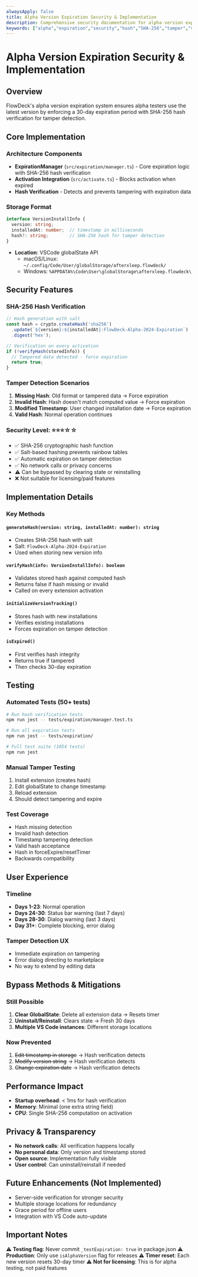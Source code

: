 ```yaml
---
alwaysApply: false
title: Alpha Version Expiration Security & Implementation
description: Comprehensive security documentation for alpha version expiration with hash verification
keywords: ["alpha","expiration","security","hash","SHA-256","tamper","verification","30-day","timer","globalState"]
---
```


# Alpha Version Expiration Security & Implementation

## Overview
FlowDeck's alpha version expiration system ensures alpha testers use the latest version by enforcing a 30-day expiration period with SHA-256 hash verification for tamper detection.

## Core Implementation

### Architecture Components
- **ExpirationManager** (`src/expiration/manager.ts`) - Core expiration logic with SHA-256 hash verification
- **Activation Integration** (`src/activate.ts`) - Blocks activation when expired
- **Hash Verification** - Detects and prevents tampering with expiration data

### Storage Format
```typescript
interface VersionInstallInfo {
  version: string;
  installedAt: number;  // timestamp in milliseconds
  hash?: string;        // SHA-256 hash for tamper detection
}
```
- **Location**: VSCode globalState API
  - macOS/Linux: `~/.config/Code/User/globalStorage/afterxleep.flowdeck/`
  - Windows: `%APPDATA%\Code\User\globalStorage\afterxleep.flowdeck\`

## Security Features

### SHA-256 Hash Verification
```typescript
// Hash generation with salt
const hash = crypto.createHash('sha256')
  .update(`${version}:${installedAt}:FlowDeck-Alpha-2024-Expiration`)
  .digest('hex');

// Verification on every activation
if (!verifyHash(storedInfo)) {
  // Tampered data detected - force expiration
  return true;
}
```

### Tamper Detection Scenarios
1. **Missing Hash**: Old format or tampered data → Force expiration
2. **Invalid Hash**: Hash doesn't match computed value → Force expiration
3. **Modified Timestamp**: User changed installation date → Force expiration
4. **Valid Hash**: Normal operation continues

### Security Level: ⭐⭐⭐☆☆
- ✅ SHA-256 cryptographic hash function
- ✅ Salt-based hashing prevents rainbow tables
- ✅ Automatic expiration on tamper detection
- ✅ No network calls or privacy concerns
- ⚠️ Can be bypassed by clearing state or reinstalling
- ❌ Not suitable for licensing/paid features

## Implementation Details

### Key Methods

#### `generateHash(version: string, installedAt: number): string`
- Creates SHA-256 hash with salt
- Salt: `FlowDeck-Alpha-2024-Expiration`
- Used when storing new version info

#### `verifyHash(info: VersionInstallInfo): boolean`
- Validates stored hash against computed hash
- Returns false if hash missing or invalid
- Called on every extension activation

#### `initializeVersionTracking()`
- Stores hash with new installations
- Verifies existing installations
- Forces expiration on tamper detection

#### `isExpired()`
- First verifies hash integrity
- Returns true if tampered
- Then checks 30-day expiration

## Testing

### Automated Tests (50+ tests)
```bash
# Run hash verification tests
npm run jest -- tests/expiration/manager.test.ts

# Run all expiration tests  
npm run jest -- tests/expiration/

# Full test suite (1054 tests)
npm run jest
```

### Manual Tamper Testing
1. Install extension (creates hash)
2. Edit globalState to change timestamp
3. Reload extension
4. Should detect tampering and expire

### Test Coverage
- Hash missing detection
- Invalid hash detection
- Timestamp tampering detection
- Valid hash acceptance
- Hash in forceExpire/resetTimer
- Backwards compatibility

## User Experience

### Timeline
- **Days 1-23**: Normal operation
- **Days 24-30**: Status bar warning (last 7 days)
- **Days 28-30**: Dialog warning (last 3 days)
- **Day 31+**: Complete blocking, error dialog

### Tamper Detection UX
- Immediate expiration on tampering
- Error dialog directing to marketplace
- No way to extend by editing data

## Bypass Methods & Mitigations

### Still Possible
1. **Clear GlobalState**: Delete all extension data → Resets timer
2. **Uninstall/Reinstall**: Clears state → Fresh 30 days
3. **Multiple VS Code instances**: Different storage locations

### Now Prevented
1. ~~Edit timestamp in storage~~ → Hash verification detects
2. ~~Modify version string~~ → Hash verification detects
3. ~~Change expiration date~~ → Hash verification detects

## Performance Impact
- **Startup overhead**: < 1ms for hash verification
- **Memory**: Minimal (one extra string field)
- **CPU**: Single SHA-256 computation on activation

## Privacy & Transparency
- **No network calls**: All verification happens locally
- **No personal data**: Only version and timestamp stored
- **Open source**: Implementation fully visible
- **User control**: Can uninstall/reinstall if needed

## Future Enhancements (Not Implemented)
- Server-side verification for stronger security
- Multiple storage locations for redundancy
- Grace period for offline users
- Integration with VS Code auto-update

## Important Notes
⚠️ **Testing flag**: Never commit `_testExpiration: true` in package.json
⚠️ **Production**: Only use `isAlphaVersion` flag for releases
⚠️ **Timer reset**: Each new version resets 30-day timer
⚠️ **Not for licensing**: This is for alpha testing, not paid features